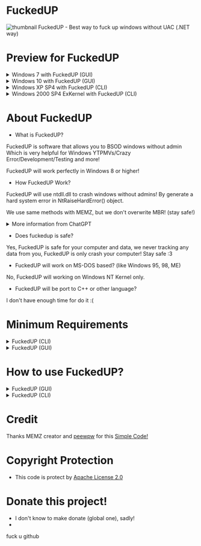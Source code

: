 # FuckedUP
![thumbnail](https://github.com/blueskychan-dev/FuckedUP/assets/108812246/b773ffbf-70ba-4d1a-ae77-288149a459ac)
FuckedUP - Best way to fuck up windows without UAC (.NET way)
# Preview for FuckedUP
<details>
<summary>Windows 7 with FuckedUP (GUI)</summary>
<br>
  
![bandicam 2023-07-09 00-48-15-481](https://github.com/blueskychan-dev/FuckedUP/assets/108812246/929a406d-cf2e-4572-bdcc-965d8e9cf105)

</details>
<details>
<summary>Windows 10 with FuckedUP (GUI)</summary>
<br>
  
![bandicam 2023-07-09 16-35-21-362](https://github.com/blueskychan-dev/FuckedUP/assets/108812246/cb906f95-110c-4a3f-a3dc-03c7932a9771)

</details>
<details>
<summary>Windows XP SP4 with FuckedUP (CLI)</summary>
<br>

![bandicam 2023-07-09 16-28-07-155](https://github.com/blueskychan-dev/FuckedUP/assets/108812246/b782dc10-124b-4cbf-a161-e2ed472b866a)

</details>
<details>
<summary>Windows 2000 SP4 ExKernel with FuckedUP (CLI)</summary>
<br>
  
![bandicam 2023-07-09 16-31-13-471](https://github.com/blueskychan-dev/FuckedUP/assets/108812246/01fc63b9-fb82-4c87-8df4-92edad60f159)

</details>

# About FuckedUP
* What is FuckedUP?

FuckedUP is software that allows you to BSOD windows without admin
Which is very helpful for Windows YTPMVs/Crazy Error/Development/Testing and more!

FuckedUP will work perfectly in Windows 8 or higher!

* How FuckedUP Work?

FuckedUP will use ntdll.dll to crash windows without admins!
By generate a hard system error in NtRaiseHardError() object.

We use same methods with MEMZ, but we don't overwrite MBR! (stay safe!)
<details>
<summary>More information from ChatGPT</summary>
<br>
  
The NtRaiseHardError function is an API function in the Windows operating system that is part of the native API provided by the "ntdll.dll" library. It is used to generate a hard system error, which can potentially result in a system crash (Blue Screen of Death or BSOD) or trigger other system-level error handling mechanisms.

The function takes several parameters, including the error status code, the number of parameters, a Unicode string parameter mask, a pointer to the parameters, a valid response option, and an output parameter for the response.

The primary purpose of NtRaiseHardError is to allow system-level components, such as drivers or system services, to report critical errors to the operating system. It provides a mechanism for signaling unrecoverable or severe errors that require immediate attention or system-wide notification.

It's worth noting that invoking NtRaiseHardError directly from user-mode applications is typically not recommended and should be done with caution. Generating hard errors intentionally can disrupt the normal operation of the system, potentially leading to system instability, data loss, or other undesirable consequences. Therefore, it should only be used for specific testing, debugging, or diagnostic purposes in controlled environments.

</details>

* Does fuckedup is safe?

Yes, FuckedUP is safe for your computer and data, we never tracking any data from you, FuckedUP is only crash your computer! Stay safe :3

* FuckedUP will work on MS-DOS based? (like Windows 95, 98, ME)

No, FuckedUP will working on Windows NT Kernel only.

* FuckedUP will be port to C++ or other language?

I don't have enough time for do it :(


# Minimum Requirements
</details>
<details>
<summary>FuckedUP (CLI)</summary>
<br>

  * Windows 2000 SP4 or higher (NT Kernel based)
  * .NET 2.0
  * 256 MB of ram, 512 MHz Processors
  * x86 (32-Bit) Architectures

</details>

</details>
<details>
<summary>FuckedUP (GUI)</summary>
<br>

  * Windows Vista or higher (I try with Windows XP and 2000, that got unknown crashing)
  * .NET 2.0
  * 256 MB of ram, 512 MHz Processors
  * x86 (32-Bit) Architectures

</details>

# How to use FuckedUP?
</details>
<details>
<summary>FuckedUP (GUI)</summary>
<br>

![image](https://github.com/blueskychan-dev/FuckedUP/assets/108812246/56c2c185-eea1-4e3e-9750-83ff77714c9e)

* Stop code
You can select stop code from lists, stop code will show in BSOD Screen
![image](https://github.com/blueskychan-dev/FuckedUP/assets/108812246/80a8808c-c000-4e99-b3bb-d164635842be)

* Use custom stop code

Please use if you know about stop code ONLY!

This will work with stopcode are start with (0xC only!)

Be careful about Unknown Hard Error messagebox!

![image](https://github.com/blueskychan-dev/FuckedUP/assets/108812246/0004e003-0e14-43c9-ba3c-a94c7e035526)

* Immediately trigger the FuckedUP action without confirmation

If you checked this box, FuckedUP will bsod without asking!

![image](https://github.com/blueskychan-dev/FuckedUP/assets/108812246/a185f6ca-5926-45a3-8dcb-7ffa8b3c8558)


This message will gone after checked this box!

* Accelerate the FuckedUP process by spamming NtRaiseHardError

If you checked this box, FuckedUP will spam NtRaiseHardError process to make BSOD will happen faster!

Please Note Enabling this option may result in high CPU usage due to the creation of multiple threads by the process.

* Debug

This option will debug about your software like Windows OS, Current .NET Framework and few more!

Please Note this option will won't sending to me, that just only show to you!

![image](https://github.com/blueskychan-dev/FuckedUP/assets/108812246/a3e8f45b-2ea7-4e93-a4e9-6a5a9494509a)

</details>

<details>
<summary>FuckedUP (CLI)</summary>
<br>
  
![image](https://github.com/blueskychan-dev/FuckedUP/assets/108812246/0aef1a59-befc-478c-b972-0e966f63d7c1)

If you run without console args, that will look like normal but try learn about console args!

* `-help`

This command will show all Available commands from 

Output:

```
Available commands:
-stop <stop code>     : Customize the stop code for NtRaiseHardError
                        (Example: 0xc000021a, start with 0xc ONLY!) *Experiment
-now                  : Immediately trigger the FuckedUP action without confirmation
-fuckedup             : Accelerate the FuckedUP process by spamming NtRaiseHardError
-help                 : Show available commands and examples
Copyright to blueskychan-dev 2023 (https://fusemeow.me)
```

* `-stop <stop code>`

This command will allow you can use custom stop code, this stop code will show in BSOD screen!

Please use if you know about stop code ONLY!

This will work with stopcode are start with (0xC only!)

Be careful about Unknown Hard Error messagebox!

* `-now`

This command will make, FuckedUP just bsod away without asking!

* `-fuckedup`

This command will make FuckedUP will spam NtRaiseHardError process to make BSOD will happen faster!

Please Note Enabling this option may result in high CPU usage due to the creation of multiple threads by the process.


</details>

# Credit

Thanks MEMZ creator and [peewpw](https://github.com/peewpw/) for this [Simple Code!](https://github.com/peewpw/Invoke-BSOD/blob/master/Program.cs)

# Copyright Protection 
* This code is protect by [Apache License 2.0](https://github.com/blueskychan-dev/FuckedUP/blob/main/LICENSE)

# Donate this project!
* I don't know to make donate (global one), sadly!
* 
fuck u github
